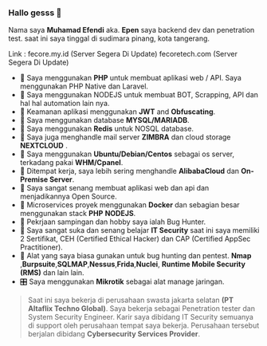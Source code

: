 ### Hallo gesss 👋
Nama saya **Muhamad Efendi** aka. **Epen** saya backend dev dan penetration test.
saat ini saya tinggal di sudimara pinang, kota tangerang.


Link :
fecore.my.id (Server Segera Di Update)
fecoretech.com (Server Segera Di Update)

- 🐘 Saya menggunakan **PHP** untuk membuat aplikasi web / API. Saya menggunakan PHP Native dan Laravel.
- 🐹 Saya menggunakan NODEJS untuk membuat BOT, Scrapping, API dan hal hal automation lain nya.
- 🔐 Keamanan aplikasi menggunakan **JWT** and **Obfuscating**.
- 🥞 Saya menggunakan database **MYSQL/MARIADB**.
- 🥞 Saya menggunakan **Redis** untuk NOSQL database.
- 🐧 Saya juga menghandle mail server **ZIMBRA** dan cloud storage **NEXTCLOUD** .
- 🐧 Saya menggunakan **Ubuntu/Debian/Centos** sebagai os server, terkadang pakai **WHM/Cpanel**.
- 🐧 Ditempat kerja, saya lebih sering menghandle **AlibabaCloud** dan **On-Premise Server**.
- 🐧 Saya sangat senang membuat aplikasi web dan api dan menjadikannya Open Source.
- 📶 Microservices proyek menggunakan **Docker** dan  sebagian besar menggunakan stack **PHP** **NODEJS**.
- 🔐 Pekrjaan sampingan dan hobby saya ialah Bug Hunter.
- 🔐 Saya sangat suka dan senang belajar **IT Security** saat ini saya memiliki 2 Sertifikat, CEH (Certified Ethical Hacker) dan CAP (Certified AppSec Practitioner).
- 🔐 Alat yang saya biasa gunakan untuk bug hunting dan pentest. **Nmap** ,**Burpsuite**,**SQLMAP**,**Nessus**,**Frida**,**Nuclei**, **Runtime Mobile Security (RMS)** dan lain lain.
- 🎛 Saya menggunakan **Mikrotik** sebagai alat manage jaringan.


 > Saat ini saya bekerja di perusahaan swasta jakarta selatan **(PT Altaflix Techno Global)**.
 > Saya bekerja sebagai Penetration tester dan System Security Engineer.
 > Karir saya dibidang IT Security semuanya di support oleh perusahaan tempat saya bekerja. Perusahaan tersebut berjalan dibidang **Cybersecurity Services Provider**.

<!--
**mfndi/mfndi** is a ✨ _special_ ✨ repository because its `README.md` (this file) appears on your GitHub profile.

Here are some ideas to get you started:

- 🔭 I’m currently working on ...
- 🌱 I’m currently learning ...
- 👯 I’m looking to collaborate on ...
- 🤔 I’m looking for help with ...
- 💬 Ask me about ...
- 📫 How to reach me: ...
- 😄 Pronouns: ...
- ⚡ Fun fact: ...
-->
